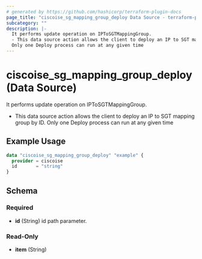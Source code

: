 ```yaml
---
# generated by https://github.com/hashicorp/terraform-plugin-docs
page_title: "ciscoise_sg_mapping_group_deploy Data Source - terraform-provider-ciscoise"
subcategory: ""
description: |-
  It performs update operation on IPToSGTMappingGroup.
  - This data source action allows the client to deploy an IP to SGT mapping group by ID.
  Only one Deploy process can run at any given time
---
```


# ciscoise_sg_mapping_group_deploy (Data Source)

It performs update operation on IPToSGTMappingGroup.

- This data source action allows the client to deploy an IP to SGT mapping group by ID.
Only one Deploy process can run at any given time

## Example Usage

```terraform
data "ciscoise_sg_mapping_group_deploy" "example" {
  provider = ciscoise
  id       = "string"
}
```

<!-- schema generated by tfplugindocs -->
## Schema

### Required

- **id** (String) id path parameter.

### Read-Only

- **item** (String)


